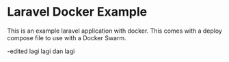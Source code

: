# Laravel Docker Example

This is an example laravel application with docker.  This comes with a
deploy compose file to use with a Docker Swarm.

-edited lagi lagi dan lagi
